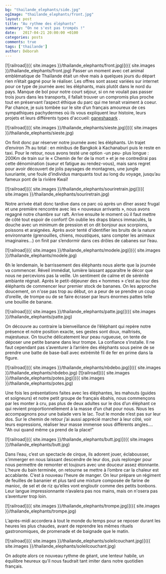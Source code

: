 ```yaml
---
bg: "thailande_elephants/side.jpg"
ogImage: "thailande_elephants/front.jpg"
layout: post
title: "Au rythme des éléphants"
summary: "On ne s'est pas trompés !"
date:   2017-04-21 20:00:00 +0100
categories: posts
comments: true
tags: ['thailande']
author: Déborah
---
```


[![railroad]({{ site.images }}/thailande_elephants/front.jpg)]({{ site.images }}/thailande_elephants/front.jpg)
Passer un moment avec cet animal emblématique de Thaïlande était un rêve mais à quelques jours du départ rien n’était gagné pour le réaliser.
Les offres sont assez variées sur internet pour ce type de journée avec les éléphants, mais plutôt dans le nord du pays. Manque de bol pour notre court séjour, si on ne voulait pas passer trois jours dans les transports, il fallait trouver un compromis plus proche tout en préservant l’aspect éthique du parc qui me tenait vraiment à coeur. Par chance, je suis tombée sur le site d’un français amoureux de ces sympathiques pachydermes où ils vous expliquent leur histoire, leurs projets et leurs différents types d'accueil: <a href="http://www.ganeshapark.com/index.htm">ganeshapark</a> .

[![railroad]({{ site.images }}/thailande_elephants/sieste.jpg)]({{ site.images }}/thailande_elephants/sieste.jpg)

On finit donc par réserver notre journée avec les éléphants. Un trajet d’environ 7h au total : en minibus de Bangkok à Kachanaburi puis le reste en taxi. Pour le retour, nous avons testé une option -un peu- plus longue : 200Km de train sur le « Chemin de fer de la mort » et je ne contredirai pas cette dénomination (sueur et fatigue au rendez-vous), mais sans regret pour avoir découvert de jolis paysages de montagnes, une jungle luxuriante, une foule d’individus marquants tout au long du voyage, jusqu’au fameux pont de la rivière Kwaï!

[![railroad]({{ site.images }}/thailande_elephants/souriretrain.jpg)]({{ site.images }}/thailande_elephants/souriretrain.jpg)

Notre arrivée était donc tardive dans ce parc où après un dîner assez frugal et une première rencontre avec les « nouveaux arrivants », nous avons regagné notre chambre sur raft. Arrive ensuite le moment où il faut mettre de côté tout espoir de confort! On oublie les draps blancs immaculés, la douche avec un minimum de pression et on dit bonjour aux scorpions, poissons et araignées. Après avoir tenté d'identifier les bruits de la nature environnante (grenouilles, chiens, moustiques, sans compter les animaux imaginaires...) on finit par s’endormir dans ces drôles de cabanes sur l’eau.

[![railroad]({{ site.images }}/thailande_elephants/modele.jpg)]({{ site.images }}/thailande_elephants/modele.jpg)

6h le lendemain, le barrissement des éléphants nous alerte que la journée va commencer. 
Réveil immédiat, lumière laissant apparaître le décor que nous ne percevions pas la veille. Un sentiment de calme et de sérénité ambiante régnait. Après le petit-déjeuner des « hommes » c’est au tour des éléphants de commencer leur premier stock de bananes. On les approche doucement, on n'ose pas trop au début, on a peur de se prendre un coup d’oreille, de trompe ou de se faire écraser par leurs énormes pattes telle une bouillie de banane.

[![railroad]({{ site.images }}/thailande_elephants/patte.jpg)]({{ site.images }}/thailande_elephants/patte.jpg)

On découvre au contraire la bienveillance de l’éléphant qui repère notre présence et notre position exacte, ses gestes sont doux, maîtrisés, majestueux. On touche délicatement leur peau rugueuse, on tente de déposer une petite banane dans leur trompe. La confiance s’installe. Il ne faut cependant pas s’aventurer à l’arrière des éléphants sous peine de se prendre une batte de base-ball avec extrémité fil de fer en prime dans la figure.

[![railroad]({{ site.images }}/thailande_elephants/nbdebo.jpg)]({{ site.images }}/thailande_elephants/nbdebo.jpg)
[![railroad]({{ site.images }}/thailande_elephants/potes.jpg)]({{ site.images }}/thailande_elephants/potes.jpg)

Une fois les présentations faites avec les éléphantes, les mahouts (guides et soigneurs) et notre petit groupe de français ébahis, nous commençons par les monter à cru, pas plus de deux adultes sur le dos d’un éléphant ce qui revient proportionnellement à la masse d’un chat pour nous. Nous les accompagnons pour une balade vers le lac. Tout le monde n’est pas sur leur dos. Sur le chemin de retour j’ai aussi apprécié marcher à leur côté, voir leurs expressions, réaliser leur masse immense sous différents angles.... "Ah oui quand même ça prend de la place!"

[![railroad]({{ site.images }}/thailande_elephants/butt.jpg)]({{ site.images }}/thailande_elephants/butt.jpg)

Dans l’eau, c’est un spectacle de cirque, ils adorent jouer, éclabousser, s’immerger en nous laissant descendre de leur dos, puis replonger pour nous permettre de remonter et toujours avec une douceur assez étonnante. L’heure du bain terminée, on retourne se mettre à l’ombre car la chaleur est accablante. C’est à nouveau l’heure de manger. On leur prépare un régiment de feuilles de bananier et plus tard une mixture composée de farine de manioc, de sel et de riz qu’elles vont engloutir comme des petits bonbons. Leur langue impressionnante n’avalera pas nos mains, mais on n'osera pas s’aventurer trop loin.

[![railroad]({{ site.images }}/thailande_elephants/trompe.jpg)]({{ site.images }}/thailande_elephants/trompe.jpg)

L’après-midi accordera à tout le monde du temps pour se reposer durant les heures les plus chaudes, avant de reprendre les mêmes rituels gastronomiques, de promenade et de baignade que le matin.


[![railroad]({{ site.images }}/thailande_elephants/soleilcouchant.jpg)]({{ site.images }}/thailande_elephants/soleilcouchant.jpg)

On adopte alors ce nouveau rythme de géant, une lenteur habile, un équilibre heureux qu’il nous faudrait tant imiter dans notre quotidien français.

